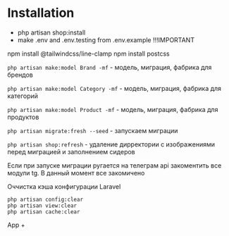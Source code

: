 #  Installation

- php artisan shop:install
- make .env and .env.testing from .env.example !!!IMPORTANT


npm install @tailwindcss/line-clamp
npm install postcss


`php artisan make:model Brand -mf` - модель, миграция, фабрика для брендов

`php artisan make:model Category -mf` - модель, миграция, фабрика для категорий

`php artisan make:model Product -mf` - модель, миграция, фабрика для продуктов

`php artisan migrate:fresh --seed`  - запускаем миграции

`php artisan shop:refresh` - удаление дирректории с изображениями перед миграцией и заполнением сидеров

Если при запуске миграции ругается на телеграм api закоментить все модули tg. В данный момент все закомичено

Оччистка кэша конфигурации Laravel
```
php artisan config:clear
php artisan view:clear
php artisan cache:clear
```
App + 
